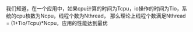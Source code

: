 我们知道，在一个应用中，如果cpu计算的时间为Tcpu，io操作的时间为Tio，系统的cpu核数为Ncpu，线程个数为Nthread， 那么理论上线程个数满足Nthread = (1+Tio/Tcpu)*Ncpu，应用的性能达到最优

